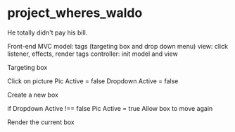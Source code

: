 project_wheres_waldo
====================

He totally didn't pay his bill.

Front-end
MVC
model: tags (targeting box and drop down menu)
view: click listener, effects, render tags
controller: init model and view


Targeting box

Click on picture
Pic Active = false
Dropdown Active = false

Create a new box

if Dropdown Active !== false
Pic Active = true
Allow box to move again

Render the current box